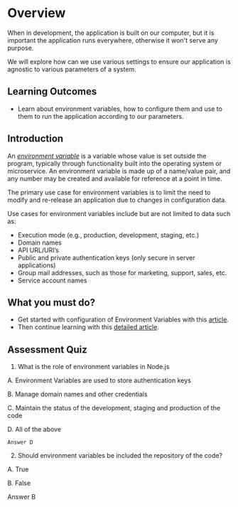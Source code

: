 
  # Overview

When in development, the application is built on our computer, but it is important the application runs everywhere, otherwise it won't serve any purpose.

We will explore how can we use various settings to ensure our application is agnostic to various parameters of a system.

## Learning Outcomes

- Learn about environment variables, how to configure them and use to them to run the application according to our parameters.

## Introduction

An [_environment variable_](https://en.wikipedia.org/wiki/Environment_variable) is a variable whose value is set outside the program, typically through functionality built into the operating system or microservice. An environment variable is made up of a name/value pair, and any number may be created and available for reference at a point in time.
  
The primary use case for environment variables is to limit the need to modify and re-release an application due to changes in configuration data.

Use cases for environment variables include but are not limited to data such as:

- Execution mode (e.g., production, development, staging, etc.)
- Domain names
- API URL/URI’s
- Public and private authentication keys (only secure in server applications)
- Group mail addresses, such as those for marketing, support, sales, etc.
- Service account names

## What you must do?
  - Get started with configuration of Environment Variables with this [article](https://www.twilio.com/blog/working-with-environment-variables-in-node-js-html).
- Then continue learning with this [detailed article](https://medium.com/the-node-js-collection/making-your-node-js-work-everywhere-with-environment-variables-2da8cdf6e786#:~:text=Environment%20variables%20are%20a%20fundamental,configuration%2C%20you%20use%20environment%20variables).

## Assessment Quiz

1. What is the role of environment variables in Node.js 

  A. Environment Variables are used to store authentication keys

  B. Manage domain names and other credentials

  C. Maintain the status of the development, staging and production of the code
  
  D. All of the above

	Answer D

2. Should environment variables be included the repository of the code?

  A. True
  
  B. False

  Answer B